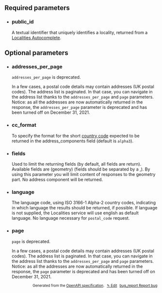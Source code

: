 <!--- This is a generated file, do not edit! -->
<!--- [START woosmap_http_parameters_localitiesdetails] -->
<h2 id="required-parameters">Required parameters</h2>

-   <h3 class="parameter-name" id="public_id">public_id</h3>

    A textual identifier that uniquely identifies a locality, returned from a [Localities Autocomplete](https://developers.woosmap.com/products/localities/autocomplete/).

<h2 id="optional-parameters">Optional parameters</h2>

-   <h3 class="parameter-name deprecated-item hide-from-toc" id="addresses_per_page">addresses_per_page</h3>

    <aside class="deprecated"><code>addresses_per_page</code> is deprecated.</aside>

    In a few cases, a postal code details may contain addresses (UK postal codes). The address list is paginated. In that case, you can navigate in the address list thanks to the `addresses_per_page` and `page` parameters. Notice: as all the addresses are now automatically returned in the response, the `addresses_per_page` parameter is deprecated and has been turned off on December 31, 2021.

-   <h3 class="parameter-name" id="cc_format">cc_format</h3>

    To specify the format for the short [country code](https://en.wikipedia.org/wiki/ISO\_3166-1) expected to be returned in the address_components field (default is `alpha3`).

-   <h3 class="parameter-name" id="fields">fields</h3>

    Used to limit the returning fields (by default, all fields are return). Available fields are (geometry) (fields should be separated by a ,). By using this parameter you will limit content of responses to the geometry part. No address component will be returned.

-   <h3 class="parameter-name" id="language">language</h3>

    The language code, using ISO 3166-1 Alpha-2 country codes, indicating in which language the results should be returned, if possible. If language is not supplied, the Localities service will use english as default language. No language necessary for `postal_code` request.

-   <h3 class="parameter-name deprecated-item hide-from-toc" id="page">page</h3>

    <aside class="deprecated"><code>page</code> is deprecated.</aside>

    In a few cases, a postal code details may contain addresses (UK postal codes). The address list is paginated. In that case, you can navigate in the address list thanks to the `addresses_per_page` and `page` parameters. Notice: as all the addresses are now automatically returned in the response, the `page` parameter is deprecated and has been turned off on December 31, 2021.


<p style="text-align: right; font-size: smaller;">Generated from the <a data-label="openapi-github" href="https://github.com/woosmap/openapi-specification" title="Woosmap OpenAPI Specification" class="external">OpenAPI specification</a>.
<a data-label="openapi-github-woosmap-http-parameters-localitiesdetails" data-action="edit" style="margin-left: 5px;" href="https://github.com/woosmap/openapi-specification/tree/main/specification/parameters" title="Edit on GitHub">✎ Edit</a>
<a data-label="openapi-github-woosmap-http-parameters-localitiesdetails" data-action="bug" style="margin-left: 5px;" href="https://github.com/woosmap/openapi-specification/issues/new?assignees=&labels=type%3A+bug%2C+triage+me&template=bug_report.md&title=[parameters] Bug - /localities/details" title="File bug for parameters on GitHub"><span class="material-icons">bug_report</span> Report bug</a>
</p>

<!--- [END woosmap_http_parameters_localitiesdetails] -->